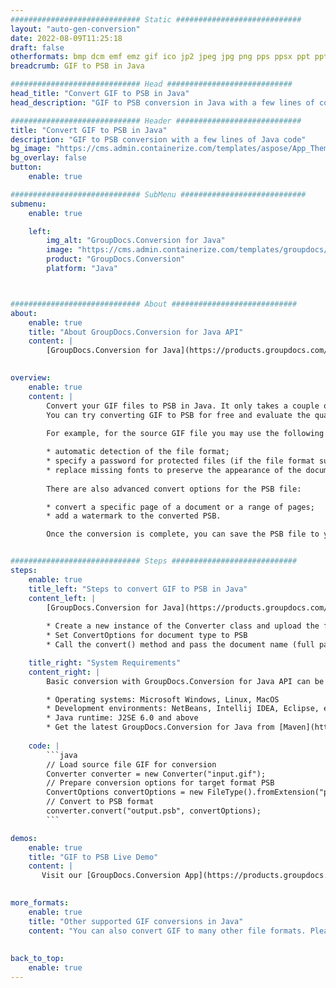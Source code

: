 ```yaml
---
############################# Static ############################
layout: "auto-gen-conversion"
date: 2022-08-09T11:25:18
draft: false
otherformats: bmp dcm emf emz gif ico jp2 jpeg jpg png pps ppsx ppt pptx psb psd svg svgz tga tif tiff webp wmf wmz
breadcrumb: GIF to PSB in Java

############################# Head ############################
head_title: "Convert GIF to PSB in Java"
head_description: "GIF to PSB conversion in Java with a few lines of code. Convert over 160 file formats using the GroupDocs document conversion API for Java"

############################# Header ############################
title: "Convert GIF to PSB in Java"
description: "GIF to PSB conversion with a few lines of Java code"
bg_image: "https://cms.admin.containerize.com/templates/aspose/App_Themes/V3/images/bg/header1.png"
bg_overlay: false
button:
    enable: true

############################# SubMenu ############################
submenu:
    enable: true

    left:
        img_alt: "GroupDocs.Conversion for Java"
        image: "https://cms.admin.containerize.com/templates/groupdocs/images/product-logos/90x90-noborder/groupdocs-conversion-java.png"
        product: "GroupDocs.Conversion"
        platform: "Java"



############################# About ############################
about:
    enable: true
    title: "About GroupDocs.Conversion for Java API"
    content: |
        [GroupDocs.Conversion for Java](https://products.groupdocs.com/conversion/java/) is an advanced file format conversion API for converting between popular image and document formats such as Microsoft Office, OpenDocument, PDF, HTML, email, CAD. and much more with just a few lines of code. The native API automatically detects the formats of the original documents and offers many options for customizing the converted documents. Along with the function of extracting information from a document, it also supports caching of the conversion results to the local disk by default. However, any type of cache storage can be supported by implementing the appropriate interfaces - Amazon S3, Dropbox, Google Drive, Windows Azure, Reddis, or any others.
    

overview:
    enable: true
    content: |
        Convert your GIF files to PSB in Java. It only takes a couple of lines of Java code on any platform of your choice, such as Windows, Linux, macOS.
        You can try converting GIF to PSB for free and evaluate the quality of the conversion results. Along with simple file conversion scripts, you can try more sophisticated options for loading the GIF source file and storing the PSB output. 
        
        For example, for the source GIF file you may use the following load options:

        * automatic detection of the file format;
        * specify a password for protected files (if the file format supports it);
        * replace missing fonts to preserve the appearance of the document.
        
        There are also advanced convert options for the PSB file:

        * convert a specific page of a document or a range of pages;
        * add a watermark to the converted PSB.

        Once the conversion is complete, you can save the PSB file to your local file path or to any third party storage such as FTP, Amazon S3, Google Drive, Dropbox etc. Please note - to convert GIF to PSB, you do not need to install any additional software, such as MS Office, Open Office, Adobe Acrobat Reader etc.


############################# Steps ############################
steps:
    enable: true
    title_left: "Steps to convert GIF to PSB in Java"
    content_left: |
        [GroupDocs.Conversion for Java](https://products.groupdocs.com/conversion/java/) allows developers to easily convert GIF file to PSB with a few lines of code.
        
        * Create a new instance of the Converter class and upload the file GIF with the full path
        * Set ConvertOptions for document type to PSB
        * Call the convert() method and pass the document name (full path) and format (PSB) as a parameter

    title_right: "System Requirements"
    content_right: |
        Basic conversion with GroupDocs.Conversion for Java API can be done with just a few lines of code. Our APIs are supported on all major platforms and operating systems. Before executing the code below, make sure you have the following prerequisites installed on your system.

        * Operating systems: Microsoft Windows, Linux, MacOS
        * Development environments: NetBeans, Intellij IDEA, Eclipse, etc.
        * Java runtime: J2SE 6.0 and above
        * Get the latest GroupDocs.Conversion for Java from [Maven](https://repository.groupdocs.com/webapp/#/artifacts/browse/tree/General/repo/com/groupdocs/groupdocs-conversion)
         
    code: |
        ```java    
        // Load source file GIF for conversion
        Converter converter = new Converter("input.gif");
        // Prepare conversion options for target format PSB
        ConvertOptions convertOptions = new FileType().fromExtension("psb").getConvertOptions();
        // Convert to PSB format
        converter.convert("output.psb", convertOptions);
        ```

demos:
    enable: true
    title: "GIF to PSB Live Demo"
    content: |
       Visit our [GroupDocs.Conversion App](https://products.groupdocs.app/conversion/family) website and try GIF to PSB conversion now. The free demo has the following benefits
          

more_formats:
    enable: true
    title: "Other supported GIF conversions in Java"
    content: "You can also convert GIF to many other file formats. Please see the list below."
       
       
back_to_top:
    enable: true
---
```

